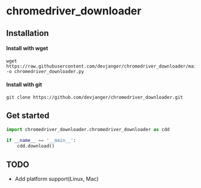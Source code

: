 # chromedriver_downloader


## Installation

#### Install with wget
~~~ console
wget https://raw.githubusercontent.com/devjanger/chromedriver_downloader/main/chromedriver_downloader.py -o chromedriver_downloader.py
~~~

#### Install with git
~~~ console
git clone https://github.com/devjanger/chromedriver_downloader.git
~~~

## Get started
~~~ python
import chromedriver_downloader.chromedriver_downloader as cdd

if __name__ == '__main__':
    cdd.download()
~~~


## TODO
- Add platform support(Linux, Mac)
